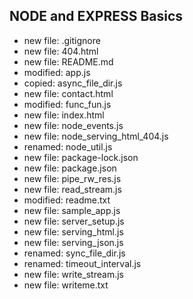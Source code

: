 ## NODE and EXPRESS Basics

- new file:   .gitignore
- new file:   404.html
-	new file:   README.md
-	modified:   app.js
-	copied:     async_file_dir.js
-	new file:   contact.html
-	modified:   func_fun.js
-	new file:   index.html
-	new file:   node_events.js
-	new file:   node_serving_html_404.js
-	renamed:    node_util.js
-	new file:   package-lock.json
-	new file:   package.json
-	new file:   pipe_rw_res.js
-	new file:   read_stream.js
-	modified:   readme.txt
-	new file:   sample_app.js
-	new file:   server_setup.js
-	new file:   serving_html.js
-	new file:   serving_json.js
-	renamed:    sync_file_dir.js
-	renamed:    timeout_interval.js
-	new file:   write_stream.js
-	new file:   writeme.txt
